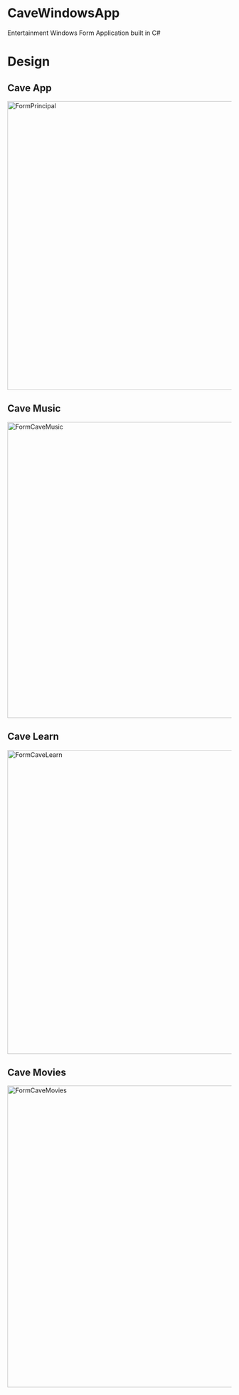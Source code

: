 # CaveWindowsApp
Entertainment Windows Form Application built in C#

# Design
## Cave App
<img width="649" alt="FormPrincipal" src="https://user-images.githubusercontent.com/76247635/161113079-99a37db4-7589-44b4-a326-2aaa86235971.png">

## Cave Music
<img width="665" alt="FormCaveMusic" src="https://user-images.githubusercontent.com/76247635/161113145-09e34939-85d9-4994-851d-9ae8fefdaa1e.png">

## Cave Learn
<img width="683" alt="FormCaveLearn" src="https://user-images.githubusercontent.com/76247635/161113166-8fc323b9-2b34-471c-be76-e46ebd687a1c.png">

## Cave Movies
<img width="678" alt="FormCaveMovies" src="https://user-images.githubusercontent.com/76247635/161113198-d5b9f2dd-6a87-45ac-a996-6d8a4d52b0c2.png">

